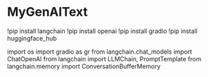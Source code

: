 # MyGenAIText

!pip install langchain
!pip install openai
!pip install gradio
!pip install huggingface_hub

import os
import gradio as gr
from langchain.chat_models import ChatOpenAI
from langchain import LLMChain, PromptTemplate
from langchain.memory import ConversationBufferMemory
